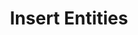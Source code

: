 ---
title: Insert Entities
excerpt: Procedure for inserting entities individually or in a batch
category: 642e25b85291100124b05ef4
---
